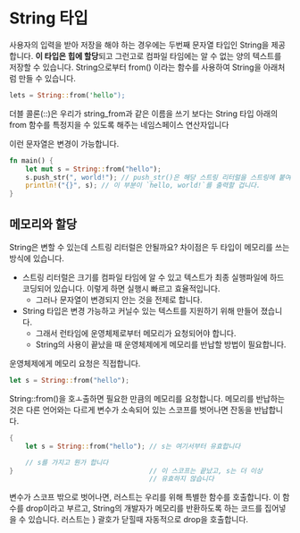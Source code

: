 # String 타입 

사용자의 입력을 받아 저장을 해야 하는 경우에는 두번째 문자열 타입인 String을 제공합니다. **이 타입은 힙에 할당**되고 그런고로 컴파일 타임에는 알 수 없는 양의 텍스트를 저장할 수 있습니다.  String으로부터 from() 이라는 함수를 사용하여 String을 아래처럼 만들 수 있습니다. 

```rust
lets = String::from('hello");
```

더블 콜론(::)은 우리가 string_from과 같은 이름을 쓰기 보다는 String 타입 아래의 from 함수를 특정지을 수 있도록 해주는 네임스페이스 연산자입니다


이런 문자열은 변경이 가능합니다. 

```rust
fn main() {
    let mut s = String::from("hello");
    s.push_str(", world!"); // push_str()은 해당 스트링 리터럴을 스트링에 붙여줍니다.
    println!("{}", s); // 이 부분이 `hello, world!`를 출력할 겁니다.
}
```




## 메모리와 할당
String은 변할 수 있는데 스트링 리터럴은 안될까요? 차이점은 두 타입이 메모리를 쓰는 방식에 있습니다.


* 스트링 리터럴은 크기를 컴파일 타임에 알 수 있고 텍스트가 최종 실행파일에 하드코딩되어 있습니다. 이렇게 하면 실행시 빠르고 효율적입니다. 
    *  그러나 문자열이 변경되지 안는 것을 전제로 합니다. 
* String 타입은 변경 가능하고 커닐수 있는 텍스트를 지원하기 위해 만들어 졌습니다.
    * 그래서 런타임에 운영체제로부터 메모리가 요청되어야 합니다. 
    * String의 사용이 끝났을 때 운영체제에게 메모리를 반납할 방법이 필요합니다. 



운영체제에게 메모리 요청은 직접합니다. 

```rust
let s = String::from("hello");
```

String::from()을 호ㅗ출하면 필요한 만큼의 메모리를 요청합니다. 
메모리를 반납하는 것은 다른 언어와는 다르게 변수가 소속되어 있는 스코프를 벗어나면 잔동을 반납합니다. 

```rust
{
    let s = String::from("hello"); // s는 여기서부터 유효합니다

    // s를 가지고 뭔가 합니다
}                                  // 이 스코프는 끝났고, s는 더 이상 
                                   // 유효하지 않습니다
```

변수가 스코프 밖으로 벗어나면, 러스트는 우리를 위해 특별한 함수를 호출합니다. 이 함수를 drop이라고 부르고, String의 개발자가 메모리를 반환하도록 하는 코드를 집어넣을 수 있습니다. 러스트는 } 괄호가 닫힐때 자동적으로 drop을 호출합니다.